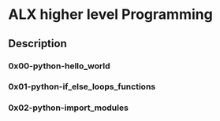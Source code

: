 # ALX higher level Programming
## Description
### 0x00-python-hello_world
### 0x01-python-if_else_loops_functions
### 0x02-python-import_modules
